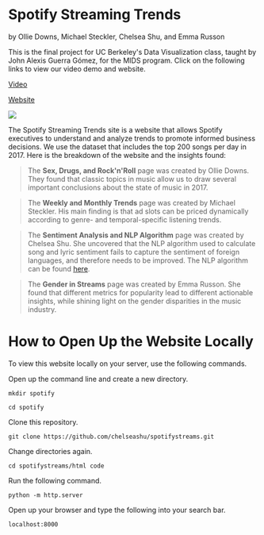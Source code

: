 # **Spotify Streaming Trends** 
by Ollie Downs, Michael Steckler, Chelsea Shu, and Emma Russon

This is the final project for UC Berkeley's Data Visualization class, taught by John Alexis Guerra Gómez, for the MIDS program. Click on the following links to view our video demo and website.


[Video](https://www.youtube.com/watch?v=C4ye1_IRQ1E&feature=youtu.be)


[Website](http://people.ischool.berkeley.edu/~erusson/spotifystreams/index.html)



![](spotify_gif.gif)





The Spotify Streaming Trends site is a website that allows Spotify executives to understand and analyze trends to promote informed business decisions. We use the dataset that includes the top 200 songs per day in 2017. Here is the breakdown of the website and the insights found:
> The __Sex, Drugs, and Rock'n'Roll__ page was created by Ollie Downs. They found that classic topics in music allow us to draw several important conclusions about the state of music in 2017.

> The **Weekly and Monthly Trends** page was created by Michael Steckler. His main finding is that ad slots can be priced  dynamically according to genre- and temporal-specific listening trends.
 
> The **Sentiment Analysis and NLP Algorithm** page was created by Chelsea Shu. She uncovered that the NLP algorithm used to calculate song and lyric sentiment fails to capture the sentiment of foreign languages, and therefore needs to be improved. The NLP algorithm can be found [here](https://towardsdatascience.com/sentiment-analysis-of-all-billboard-hot-100-songs-over-time-1958-2019-3329439e7c1a).

> The **Gender in Streams** page was created by Emma Russon. She found that different metrics for popularity lead to different actionable insights, while shining light on the gender disparities in the music industry.






# How to Open Up the Website Locally


To view this website locally on your server, use the following commands. 


Open up the command line and create a new directory.

```mkdir spotify```

```cd spotify```


Clone this repository.

```git clone https://github.com/chelseashu/spotifystreams.git```


Change directories again.

```cd spotifystreams/html code```


Run the following command.

```python -m http.server```


Open up your browser and type the following into your search bar. 

```localhost:8000```



